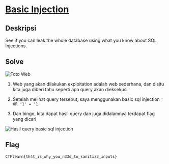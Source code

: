 # [Basic Injection](https://ctflearn.com/challenge/88)

## Deskripsi

See if you can leak the whole database using what you know about SQL Injections.

## Solve

![Foto Web](https://i.ibb.co/Q8RXzcx/image.png)

1. Web yang akan dilakukan exploitation adalah web sederhana, dan disitu kita juga diberi tahu seperti apa query akan dieksekusi

2. Setelah melihat query tersebut, saya menggunakan basic sql injection `' OR '1' = '1`

3. Dan bingo, kita dapat hasil query dan juga didalamnya terdapat flag yang dicari

![Hasil query basic sql injection](https://i.ibb.co/1bsx5Y5/image.png)

## Flag

`CTFlearn{th4t_is_why_you_n33d_to_sanitiz3_inputs}`
